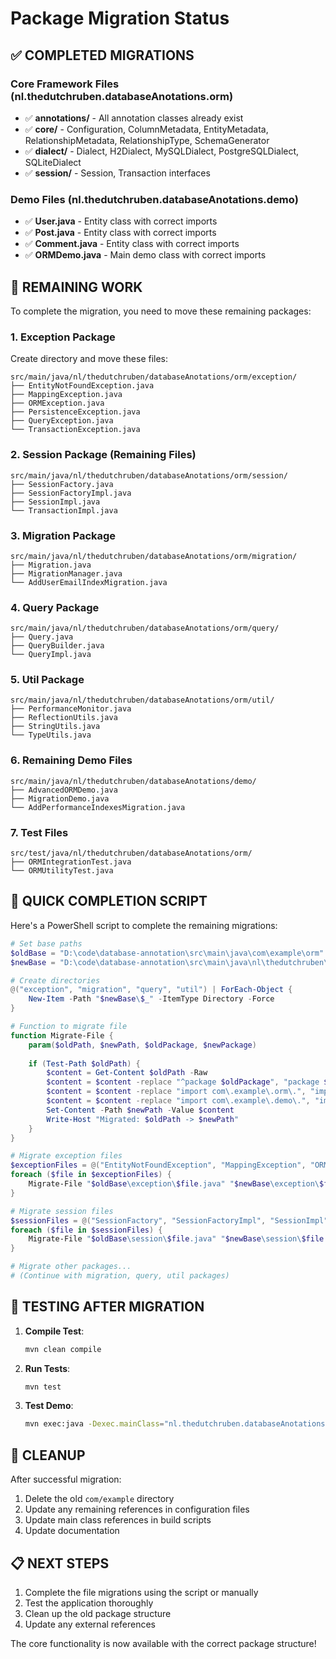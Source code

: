# Package Migration Status

## ✅ COMPLETED MIGRATIONS

### Core Framework Files (nl.thedutchruben.databaseAnotations.orm)
- ✅ **annotations/** - All annotation classes already exist
- ✅ **core/** - Configuration, ColumnMetadata, EntityMetadata, RelationshipMetadata, RelationshipType, SchemaGenerator
- ✅ **dialect/** - Dialect, H2Dialect, MySQLDialect, PostgreSQLDialect, SQLiteDialect
- ✅ **session/** - Session, Transaction interfaces

### Demo Files (nl.thedutchruben.databaseAnotations.demo)
- ✅ **User.java** - Entity class with correct imports
- ✅ **Post.java** - Entity class with correct imports
- ✅ **Comment.java** - Entity class with correct imports
- ✅ **ORMDemo.java** - Main demo class with correct imports

## 🔄 REMAINING WORK

To complete the migration, you need to move these remaining packages:

### 1. Exception Package
Create directory and move these files:
```
src/main/java/nl/thedutchruben/databaseAnotations/orm/exception/
├── EntityNotFoundException.java
├── MappingException.java
├── ORMException.java
├── PersistenceException.java
├── QueryException.java
└── TransactionException.java
```

### 2. Session Package (Remaining Files)
```
src/main/java/nl/thedutchruben/databaseAnotations/orm/session/
├── SessionFactory.java
├── SessionFactoryImpl.java
├── SessionImpl.java
└── TransactionImpl.java
```

### 3. Migration Package
```
src/main/java/nl/thedutchruben/databaseAnotations/orm/migration/
├── Migration.java
├── MigrationManager.java
└── AddUserEmailIndexMigration.java
```

### 4. Query Package
```
src/main/java/nl/thedutchruben/databaseAnotations/orm/query/
├── Query.java
├── QueryBuilder.java
└── QueryImpl.java
```

### 5. Util Package
```
src/main/java/nl/thedutchruben/databaseAnotations/orm/util/
├── PerformanceMonitor.java
├── ReflectionUtils.java
├── StringUtils.java
└── TypeUtils.java
```

### 6. Remaining Demo Files
```
src/main/java/nl/thedutchruben/databaseAnotations/demo/
├── AdvancedORMDemo.java
├── MigrationDemo.java
└── AddPerformanceIndexesMigration.java
```

### 7. Test Files
```
src/test/java/nl/thedutchruben/databaseAnotations/orm/
├── ORMIntegrationTest.java
└── ORMUtilityTest.java
```

## 🚀 QUICK COMPLETION SCRIPT

Here's a PowerShell script to complete the remaining migrations:

```powershell
# Set base paths
$oldBase = "D:\code\database-annotation\src\main\java\com\example\orm"
$newBase = "D:\code\database-annotation\src\main\java\nl\thedutchruben\databaseAnotations\orm"

# Create directories
@("exception", "migration", "query", "util") | ForEach-Object {
    New-Item -Path "$newBase\$_" -ItemType Directory -Force
}

# Function to migrate file
function Migrate-File {
    param($oldPath, $newPath, $oldPackage, $newPackage)
    
    if (Test-Path $oldPath) {
        $content = Get-Content $oldPath -Raw
        $content = $content -replace "^package $oldPackage", "package $newPackage"
        $content = $content -replace "import com\.example\.orm\.", "import nl.thedutchruben.databaseAnotations.orm."
        $content = $content -replace "import com\.example\.demo\.", "import nl.thedutchruben.databaseAnotations.demo."
        Set-Content -Path $newPath -Value $content
        Write-Host "Migrated: $oldPath -> $newPath"
    }
}

# Migrate exception files
$exceptionFiles = @("EntityNotFoundException", "MappingException", "ORMException", "PersistenceException", "QueryException", "TransactionException")
foreach ($file in $exceptionFiles) {
    Migrate-File "$oldBase\exception\$file.java" "$newBase\exception\$file.java" "com.example.orm.exception" "nl.thedutchruben.databaseAnotations.orm.exception"
}

# Migrate session files
$sessionFiles = @("SessionFactory", "SessionFactoryImpl", "SessionImpl", "TransactionImpl")
foreach ($file in $sessionFiles) {
    Migrate-File "$oldBase\session\$file.java" "$newBase\session\$file.java" "com.example.orm.session" "nl.thedutchruben.databaseAnotations.orm.session"
}

# Migrate other packages...
# (Continue with migration, query, util packages)
```

## 🧪 TESTING AFTER MIGRATION

1. **Compile Test**:
   ```bash
   mvn clean compile
   ```

2. **Run Tests**:
   ```bash
   mvn test
   ```

3. **Test Demo**:
   ```bash
   mvn exec:java -Dexec.mainClass="nl.thedutchruben.databaseAnotations.demo.ORMDemo"
   ```

## 🧹 CLEANUP

After successful migration:
1. Delete the old `com/example` directory
2. Update any remaining references in configuration files
3. Update main class references in build scripts
4. Update documentation

## 📋 NEXT STEPS

1. Complete the file migrations using the script or manually
2. Test the application thoroughly
3. Clean up the old package structure
4. Update any external references

The core functionality is now available with the correct package structure!
